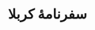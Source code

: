 ---
title: سفرنامهٔ کربلا
content:
    items: 
        '@taxonomy.category': [karbala-travelogue]
body_classes: 'title-center title-h1h2'
twig_first: true
process:
    twig: true
sitemap:
    ignore: true
---